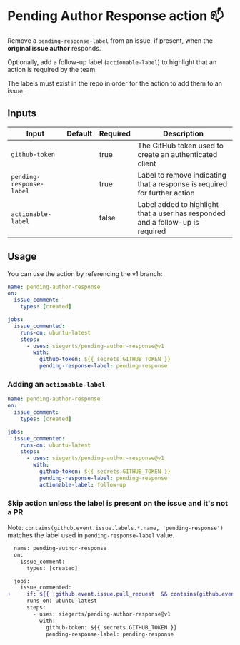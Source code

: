 # Pending Author Response action 📫

Remove a `pending-response-label` from an issue, if present, when the **original issue author** responds.

Optionally, add a follow-up label (`actionable-label`) to highlight that an action is required by the team.

The labels must exist in the repo in order for the action to add them to an issue.

## Inputs

| Input                    | Default | Required | Description                                                                    |
| ------------------------ | ------- | -------- | ------------------------------------------------------------------------------ |
| `github-token`           |         | true     | The GitHub token used to create an authenticated client                        |
| `pending-response-label` |         | true     | Label to remove indicating that a response is required for further action      |
| `actionable-label`       |         | false    | Label added to highlight that a user has responded and a follow-up is required |

## Usage

You can use the action by referencing the v1 branch:

```yaml
name: pending-author-response
on:
  issue_comment:
    types: [created]

jobs:
  issue_commented:
    runs-on: ubuntu-latest
    steps:
      - uses: siegerts/pending-author-response@v1
        with:
          github-token: ${{ secrets.GITHUB_TOKEN }}
          pending-response-label: pending-response
```

### Adding an `actionable-label`

```yaml
name: pending-author-response
on:
  issue_comment:
    types: [created]

jobs:
  issue_commented:
    runs-on: ubuntu-latest
    steps:
      - uses: siegerts/pending-author-response@v1
        with:
          github-token: ${{ secrets.GITHUB_TOKEN }}
          pending-response-label: pending-response
          actionable-label: follow-up
```

### Skip action unless the label is present on the issue and it's **not** a PR

Note: `contains(github.event.issue.labels.*.name, 'pending-response')` matches the label used in `pending-response-label` value.

```diff
  name: pending-author-response
  on:
    issue_comment:
      types: [created]

  jobs:
    issue_commented:
+     if: ${{ !github.event.issue.pull_request  && contains(github.event.issue.labels.*.name, 'pending-response') }}
      runs-on: ubuntu-latest
      steps:
        - uses: siegerts/pending-author-response@v1
          with:
            github-token: ${{ secrets.GITHUB_TOKEN }}
            pending-response-label: pending-response
```
